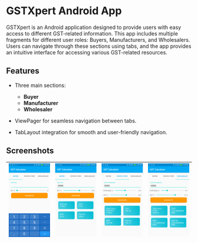 # GSTXpert Android App

GSTXpert is an Android application designed to provide users with easy access to different GST-related information. This app includes multiple fragments for different user roles: Buyers, Manufacturers, and Wholesalers. Users can navigate through these sections using tabs, and the app provides an intuitive interface for accessing various GST-related resources.

## Features

- Three main sections:
    - **Buyer**
    - **Manufacturer**
    - **Wholesaler**

- ViewPager for seamless navigation between tabs.
- TabLayout integration for smooth and user-friendly navigation.

## Screenshots
| ![Screenshot 1](screenshots/Screenshot1.png) | ![Screenshot 2](screenshots/Screenshot2.png) | ![Screenshot 3](screenshots/Screenshot3.png) | ![Screenshot 4](screenshots/Screenshot4.png) |
|---------------------------------------------|---------------------------------------------|---------------------------------------------|---------------------------------------------|
